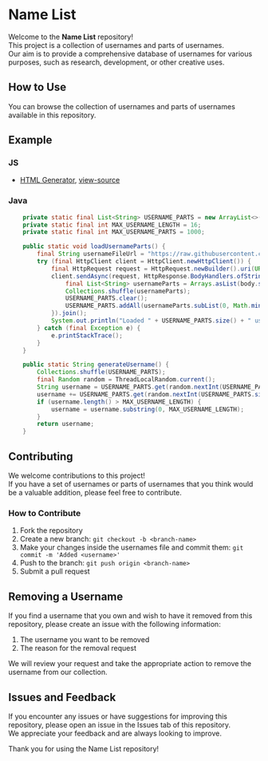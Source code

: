 # Name List

Welcome to the **Name List** repository! 
<br>
This project is a collection of usernames and parts of usernames.
<br>
Our aim is to provide a comprehensive database of usernames for various purposes, such as research, development, or other creative uses.

## How to Use

You can browse the collection of usernames and parts of usernames available in this repository.

## Example

### JS

* [HTML Generator](https://repo.julias.zone/fun/username/), [view-source](view-source:https://repo.julias.zone/fun/username/)

### Java

```java
    private static final List<String> USERNAME_PARTS = new ArrayList<>();
    private static final int MAX_USERNAME_LENGTH = 16;
    private static final int MAX_USERNAME_PARTS = 1000;

    public static void loadUsernameParts() {
        final String usernameFileUrl = "https://raw.githubusercontent.com/NekosAreKawaii/NameList/main/usernames";
        try (final HttpClient client = HttpClient.newHttpClient()) {
            final HttpRequest request = HttpRequest.newBuilder().uri(URI.create(usernameFileUrl)).build();
            client.sendAsync(request, HttpResponse.BodyHandlers.ofString()).thenApply(HttpResponse::body).thenAccept(body -> {
                final List<String> usernameParts = Arrays.asList(body.split("\n"));
                Collections.shuffle(usernameParts);
                USERNAME_PARTS.clear();
                USERNAME_PARTS.addAll(usernameParts.subList(0, Math.min(usernameParts.size(), MAX_USERNAME_PARTS)));
            }).join();
            System.out.println("Loaded " + USERNAME_PARTS.size() + " username parts.");
        } catch (final Exception e) {
            e.printStackTrace();
        }
    }

    public static String generateUsername() {
        Collections.shuffle(USERNAME_PARTS);
        final Random random = ThreadLocalRandom.current();
        String username = USERNAME_PARTS.get(random.nextInt(USERNAME_PARTS.size()));
        username += USERNAME_PARTS.get(random.nextInt(USERNAME_PARTS.size()));
        if (username.length() > MAX_USERNAME_LENGTH) {
            username = username.substring(0, MAX_USERNAME_LENGTH);
        }
        return username;
    }
```

## Contributing

We welcome contributions to this project!
<br>
If you have a set of usernames or parts of usernames that you think would be a valuable addition, please feel free to contribute.

### How to Contribute

1. Fork the repository
2. Create a new branch: `git checkout -b <branch-name>`
3. Make your changes inside the usernames file and commit them: `git commit -m 'Added <username>'`
4. Push to the branch: `git push origin <branch-name>`
5. Submit a pull request

## Removing a Username

If you find a username that you own and wish to have it removed from this repository, please create an issue with the following information:

1. The username you want to be removed
2. The reason for the removal request

We will review your request and take the appropriate action to remove the username from our collection.

## Issues and Feedback

If you encounter any issues or have suggestions for improving this repository, please open an issue in the Issues tab of this repository.
<br>
We appreciate your feedback and are always looking to improve.


Thank you for using the Name List repository!

